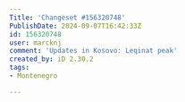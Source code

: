 ```yaml
---
Title: 'Changeset #156320748'
PublishDate: 2024-09-07T16:42:33Z
id: 156320748
user: marcknj
comment: 'Updates in Kosovo: Leqinat peak'
created_by: iD 2.30.2
tags:
- Montenegro

---
```

